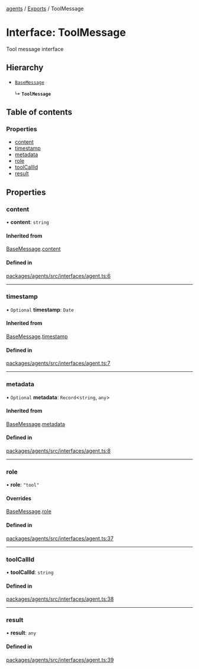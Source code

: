 <!-- 
 ⚠️  AUTO-GENERATED FILE - DO NOT EDIT MANUALLY
 This file is automatically generated by scripts/docs-generator.js
 To make changes, edit the source TypeScript files or update the generator script
-->

[agents](../../) / [Exports](../modules) / ToolMessage

# Interface: ToolMessage

Tool message interface

## Hierarchy

- [`BaseMessage`](BaseMessage)

  ↳ **`ToolMessage`**

## Table of contents

### Properties

- [content](ToolMessage#content)
- [timestamp](ToolMessage#timestamp)
- [metadata](ToolMessage#metadata)
- [role](ToolMessage#role)
- [toolCallId](ToolMessage#toolcallid)
- [result](ToolMessage#result)

## Properties

### content

• **content**: `string`

#### Inherited from

[BaseMessage](BaseMessage).[content](BaseMessage#content)

#### Defined in

[packages/agents/src/interfaces/agent.ts:6](https://github.com/woojubb/robota/blob/69cbf57340262bed3ca42ae6af241896c191a29c/packages/agents/src/interfaces/agent.ts#L6)

___

### timestamp

• `Optional` **timestamp**: `Date`

#### Inherited from

[BaseMessage](BaseMessage).[timestamp](BaseMessage#timestamp)

#### Defined in

[packages/agents/src/interfaces/agent.ts:7](https://github.com/woojubb/robota/blob/69cbf57340262bed3ca42ae6af241896c191a29c/packages/agents/src/interfaces/agent.ts#L7)

___

### metadata

• `Optional` **metadata**: `Record`\<`string`, `any`\>

#### Inherited from

[BaseMessage](BaseMessage).[metadata](BaseMessage#metadata)

#### Defined in

[packages/agents/src/interfaces/agent.ts:8](https://github.com/woojubb/robota/blob/69cbf57340262bed3ca42ae6af241896c191a29c/packages/agents/src/interfaces/agent.ts#L8)

___

### role

• **role**: ``"tool"``

#### Overrides

[BaseMessage](BaseMessage).[role](BaseMessage#role)

#### Defined in

[packages/agents/src/interfaces/agent.ts:37](https://github.com/woojubb/robota/blob/69cbf57340262bed3ca42ae6af241896c191a29c/packages/agents/src/interfaces/agent.ts#L37)

___

### toolCallId

• **toolCallId**: `string`

#### Defined in

[packages/agents/src/interfaces/agent.ts:38](https://github.com/woojubb/robota/blob/69cbf57340262bed3ca42ae6af241896c191a29c/packages/agents/src/interfaces/agent.ts#L38)

___

### result

• **result**: `any`

#### Defined in

[packages/agents/src/interfaces/agent.ts:39](https://github.com/woojubb/robota/blob/69cbf57340262bed3ca42ae6af241896c191a29c/packages/agents/src/interfaces/agent.ts#L39)
